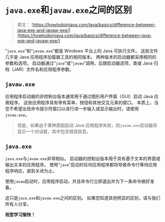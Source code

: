 # `java.exe`和`javaw.exe`之间的区别

> 原文： [https://howtodoinjava.com/java/basics/difference-between-java-exe-and-javaw-exe/](https://howtodoinjava.com/java/basics/difference-between-java-exe-and-javaw-exe/)

“`java.exe`”和“`javaw.exe`”都是 Windows 平台上的 Java 可执行文件。 这些文件几乎是 Java 应用程序加载器工具的相同版本。 两种版本的启动器都采用相同的参数和选项。 启动器通过“`java`”或“`javaw`”调用，后跟启动器选项，类或 Java 归档（JAR）文件名和应用程序参数。

## `javaw.exe`

应用程序启动器的非控制台版本通常用于通过图形用户界面（GUI）启动 Java 应用程序。 这些应用程序具有带有菜单，按钮和其他交互元素的窗口。 本质上，当您不希望出现命令提示符窗口以进行进一步输入或显示输出时，请使用`javaw.exe`。

> 但是，如果由于某种原因启动 Java 应用程序失败，则`javaw.exe`启动器将显示一个对话框，其中包含错误信息。

## `java.exe`

`java.exe`与`javaw.exe`非常相似。 启动器的控制台版本用于具有基于文本的界面或输出文本的应用程序。 使用“`java`”启动的任何应用程序都将导致命令行等待应用程序响应，直到关闭为止。

使用`javaw`启动时，应用程序启动，并且命令行立即退出并为下一条命令做好准备。

这只是`java.exe`和`javaw.exe`之间的区别。 如果您知道其他明显的区别，请与我们所有人分享。

**祝您学习愉快！**